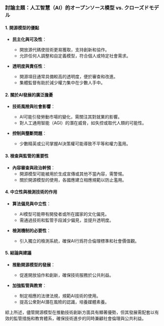 ### 討論主題：人工智慧（AI）的オープンソース模型 vs. クローズドモデル

#### 1. 開源模型的優點
- **民主化與可及性**：
  - 開放源代碼使技術更易獲取，支持創新和協作。
  - 允許任何人調整和自定義模型，符合個人或特定社會需求。

- **透明度與責任性**：
  - 開源項目通常具備較高的透明度，便於審查和改進。
  - 集體監督有助於減少權力集中在少數人手中。

#### 2. 關於AI發展的廣泛擔憂
- **技術風險與社會影響**：
  - AI可能引發勞動市場的變化，需關注其對就業的影響。
  - 對人工通用智能（AGI）的潛在威脅，如失控或取代人類的可能性。

- **控制與壟斷問題**：
  - 少數精英或公司掌握AI決策權可能導致不平等和權力濫用。

#### 3. 檢查與監管的重要性
- **內容審查與政治幹預**：
  - 開源模型可能被用於生成宣傳或其他不當內容，需警惕。
  - 關於開源模型的使用，各國應建立相應規範以防止濫用。

#### 4. 中立性與檢測技術的作用
- **算法偏見與中立性**：
  - AI模型可能帶有開發者或所在國家的文化偏見。
  - 需通過技術和監管手段減少偏見，並提升透明度。

- **檢測機制的必要性**：
  - 引入獨立的檢測系統，確保AI行爲符合倫理標準和社會價值觀。

#### 5. 結論與建議
- **推動開源模型的發展**：
  - 促進開放協作和創新，確保技術服務於公共利益。
  
- **加強監管與教育**：
  - 制定相應的法律法規，規範AI技術的使用。
  - 提高公衆對AI潛在風險的認識，培養媒體素養。

綜上所述，儘管開源模型在推動技術創新方面具有顯著優勢，但其發展需配套以有效的監管措施和教育體系，確保技術進步的同時兼顧社會倫理與公共利益。